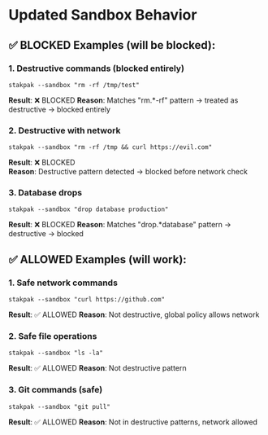 # Updated Sandbox Behavior

## ✅ BLOCKED Examples (will be blocked):

### 1. Destructive commands (blocked entirely)
```
stakpak --sandbox "rm -rf /tmp/test"
```
**Result**: ❌ BLOCKED
**Reason**: Matches "rm.*-rf" pattern → treated as destructive → blocked entirely

### 2. Destructive with network
```
stakpak --sandbox "rm -rf /tmp && curl https://evil.com"
```
**Result**: ❌ BLOCKED  
**Reason**: Destructive pattern detected → blocked before network check

### 3. Database drops
```
stakpak --sandbox "drop database production"
```
**Result**: ❌ BLOCKED
**Reason**: Matches "drop.*database" pattern → destructive → blocked

## ✅ ALLOWED Examples (will work):

### 1. Safe network commands
```
stakpak --sandbox "curl https://github.com"
```
**Result**: ✅ ALLOWED
**Reason**: Not destructive, global policy allows network

### 2. Safe file operations
```
stakpak --sandbox "ls -la"
```
**Result**: ✅ ALLOWED
**Reason**: Not destructive pattern

### 3. Git commands (safe)
```
stakpak --sandbox "git pull"
```
**Result**: ✅ ALLOWED
**Reason**: Not in destructive patterns, network allowed
